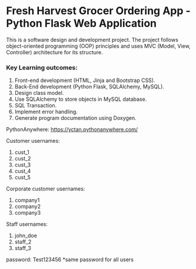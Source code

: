 # Fresh Harvest Grocer Ordering App - Python Flask Web Application

This is a software design and development project. The project follows object-oriented programming (OOP) principles and uses MVC (Model, View, Controller) architecture for its structure. 

### **Key Learning outcomes:**

1. Front-end development (HTML, Jinja and Bootstrap CSS). 
2. Back-End development (Python Flask, SQLAlchemy, MySQL).
3. Design class model.
4. Use SQLAlchemy to store objects in MySQL database.
5. SQL Transaction.
6. Implement error handling.
7. Generate program documentation using Doxygen.

PythonAnywhere: https://yctan.pythonanywhere.com/

Customer usernames:
1. cust_1
2. cust_2
3. cust_3
4. cust_4
5. cust_5

Corporate customer usernames:
1. company1
2. company2
3. company3

Staff usernames:
1. john_doe
2. staff_2
3. staff_3

password: Test123456
*same password for all users


